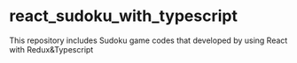 # react_sudoku_with_typescript
This repository includes Sudoku game codes that developed by using React with Redux&Typescript
